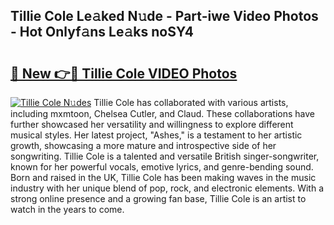## Tillie Cole Le𝚊ked N𝚞de - Part-iwe Video Photos - Hot Onlyf𝚊ns Le𝚊ks noSY4

# <h2><a href="http://ab8220.deff.icu/?id=Tillie+Cole">🔗 New 👉🔴 Tillie Cole VIDEO Photos</a></h2>

[![Tillie Cole N𝚞des](https://i.imgur.com/rIISA9y.gif)](http://ab8220.deff.icu/?id=Tillie+Cole)
Tillie Cole has collaborated with various artists, including mxmtoon, Chelsea Cutler, and Claud. These collaborations have further showcased her versatility and willingness to explore different musical styles. Her latest project, "Ashes," is a testament to her artistic growth, showcasing a more mature and introspective side of her songwriting. Tillie Cole is a talented and versatile British singer-songwriter, known for her powerful vocals, emotive lyrics, and genre-bending sound. Born and raised in the UK, Tillie Cole has been making waves in the music industry with her unique blend of pop, rock, and electronic elements. With a strong online presence and a growing fan base, Tillie Cole is an artist to watch in the years to come.
